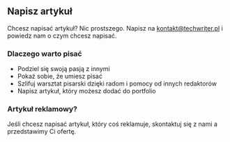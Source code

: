 ## Napisz artykuł

Chcesz napisać artykuł? Nic prostszego. Napisz na
[kontakt@techwriter.pl](mailto:kontakt@techwriter.pl) i powiedz nam o czym
chcesz napisać.

### Dlaczego warto pisać

- Podziel się swoją pasją z innymi
- Pokaż sobie, że umiesz pisać
- Szlifuj warsztat pisarski dzięki radom i pomocy od innych redaktorów
- Napisz artykuł, który możesz dodać do portfolio

### Artykuł reklamowy?

Jeśli chcesz napisać artykuł, który coś reklamuje, skontaktuj się z nami a
przedstawimy Ci ofertę.
